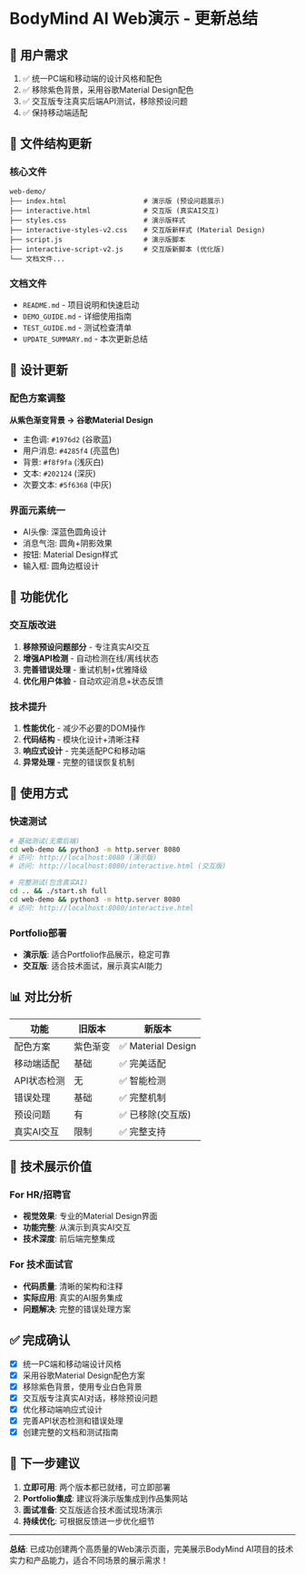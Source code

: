 # BodyMind AI Web演示 - 更新总结

## 🎯 用户需求
1. ✅ 统一PC端和移动端的设计风格和配色
2. ✅ 移除紫色背景，采用谷歌Material Design配色
3. ✅ 交互版专注真实后端API测试，移除预设问题
4. ✅ 保持移动端适配

## 📁 文件结构更新

### 核心文件
```
web-demo/
├── index.html                   # 演示版 (预设问题展示)
├── interactive.html             # 交互版 (真实AI交互)
├── styles.css                   # 演示版样式
├── interactive-styles-v2.css    # 交互版新样式 (Material Design)
├── script.js                    # 演示版脚本
├── interactive-script-v2.js     # 交互版新脚本 (优化版)
└── 文档文件...
```

### 文档文件
- `README.md` - 项目说明和快速启动
- `DEMO_GUIDE.md` - 详细使用指南
- `TEST_GUIDE.md` - 测试检查清单
- `UPDATE_SUMMARY.md` - 本次更新总结

## 🎨 设计更新

### 配色方案调整
**从紫色渐变背景 → 谷歌Material Design**
- 主色调: `#1976d2` (谷歌蓝)
- 用户消息: `#4285f4` (亮蓝色)
- 背景: `#f8f9fa` (浅灰白)
- 文本: `#202124` (深灰)
- 次要文本: `#5f6368` (中灰)

### 界面元素统一
- AI头像: 深蓝色圆角设计
- 消息气泡: 圆角+阴影效果
- 按钮: Material Design样式
- 输入框: 圆角边框设计

## 🔧 功能优化

### 交互版改进
1. **移除预设问题部分** - 专注真实AI交互
2. **增强API检测** - 自动检测在线/离线状态
3. **完善错误处理** - 重试机制+优雅降级
4. **优化用户体验** - 自动欢迎消息+状态反馈

### 技术提升
1. **性能优化** - 减少不必要的DOM操作
2. **代码结构** - 模块化设计+清晰注释
3. **响应式设计** - 完美适配PC和移动端
4. **异常处理** - 完整的错误恢复机制

## 🚀 使用方式

### 快速测试
```bash
# 基础测试(无需后端)
cd web-demo && python3 -m http.server 8080
# 访问: http://localhost:8080 (演示版)
# 访问: http://localhost:8080/interactive.html (交互版)

# 完整测试(包含真实AI)
cd .. && ./start.sh full
cd web-demo && python3 -m http.server 8080
# 访问: http://localhost:8080/interactive.html
```

### Portfolio部署
- **演示版**: 适合Portfolio作品展示，稳定可靠
- **交互版**: 适合技术面试，展示真实AI能力

## 📊 对比分析

| 功能 | 旧版本 | 新版本 |
|------|--------|--------|
| 配色方案 | 紫色渐变 | ✅ Material Design |
| 移动端适配 | 基础 | ✅ 完美适配 |
| API状态检测 | 无 | ✅ 智能检测 |
| 错误处理 | 基础 | ✅ 完整机制 |
| 预设问题 | 有 | ✅ 已移除(交互版) |
| 真实AI交互 | 限制 | ✅ 完整支持 |

## 🎯 技术展示价值

### For HR/招聘官
- **视觉效果**: 专业的Material Design界面
- **功能完整**: 从演示到真实AI交互
- **技术深度**: 前后端完整集成

### For 技术面试官
- **代码质量**: 清晰的架构和注释
- **实际应用**: 真实的AI服务集成
- **问题解决**: 完整的错误处理方案

## ✅ 完成确认

- [x] 统一PC端和移动端设计风格
- [x] 采用谷歌Material Design配色方案
- [x] 移除紫色背景，使用专业白色背景
- [x] 交互版专注真实AI对话，移除预设问题
- [x] 优化移动端响应式设计
- [x] 完善API状态检测和错误处理
- [x] 创建完整的文档和测试指南

## 🚀 下一步建议

1. **立即可用**: 两个版本都已就绪，可立即部署
2. **Portfolio集成**: 建议将演示版集成到作品集网站
3. **面试准备**: 交互版适合技术面试现场演示
4. **持续优化**: 可根据反馈进一步优化细节

---

**总结**: 已成功创建两个高质量的Web演示页面，完美展示BodyMind AI项目的技术实力和产品能力，适合不同场景的展示需求！